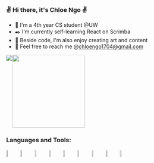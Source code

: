 ### :v: Hi there, it's Chloe Ngo :v:

<!--
**chloeNgo99/chloeNgo99** is a ✨ _special_ ✨ repository because its `README.md` (this file) appears on your GitHub profile.

Here are some ideas to get you started:

- 🔭 I’m currently working on ...
- 🌱 I’m currently learning ...
- 👯 I’m looking to collaborate on ...
- 🤔 I’m looking for help with ...
- 💬 Ask me about ...
- 📫 How to reach me: ...
- 😄 Pronouns: ...
- ⚡ Fun fact: ...
-->
- :round_pushpin: I'm a 4th year CS student @UW
- :black_nib: I'm currently self-learning React on Scrimba
- :mushroom: Beside code, I'm also enjoy creating art and content
- :email: Feel free to reach me @chloengo1704@gmail.com

<div style="display: flex; flex-direction: row;">

<img align="center" src="https://github-readme-stats.vercel.app/api?username=chloeNgo99&theme=buefy" />

<img align="center" style="height:196px;" src="https://github-readme-stats.vercel.app/api/top-langs/?username=chloeNgo99&layout=compact" />
</div>

### Languages and Tools: 
<img align="left" width="7%" src="https://cdn-icons-png.flaticon.com/128/311/311288.png" />
<img align="left" width="7%" src="https://cdn-icons-png.flaticon.com/128/4785/4785958.png" />
<img align="left" width="7%" src="https://cdn-icons-png.flaticon.com/128/8025/8025397.png" />
<img align="left" width="7%" src="https://cdn-icons-png.flaticon.com/128/1794/1794701.png" />
<img align="left" width="7%" src="https://cdn-icons-png.flaticon.com/128/689/689319.png" />
<img align="left" width="7%" src="https://cdn-icons.flaticon.com/png/128/3379/premium/3379166.png?token=exp=1660956331~hmac=e939ce92767d332847cad2e0f5d3b8c3" />
<img align="left" width="7%" src="https://cdn-icons-png.flaticon.com/128/5968/5968389.png" />
<img align="left" width="7%" src="https://upload.wikimedia.org/wikipedia/commons/thumb/8/80/Atom_editor_logo.svg/131px-Atom_editor_logo.svg.png?20141116145821" />
<img align="left" width="7%" src="https://ph-files.imgix.net/25b07021-eab0-4596-b444-0fcc41031595.png?auto=format&auto=compress&codec=mozjpeg&cs=strip&w=120&h=120&fit=crop&dpr=1" />
